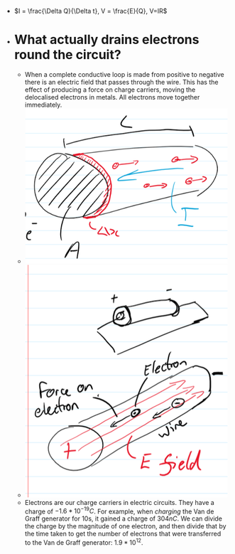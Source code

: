 - $I = \frac{\Delta Q}{\Delta t}, V = \frac{E}{Q}, V=IR$
- # What actually drains electrons round the circuit?
	- When a complete conductive loop is made from positive to negative there is an electric field that passes through the wire. This has the effect of producing a force on charge carriers, moving the delocalised electrons in metals. All electrons move together immediately.
	- ![Electrons relating to A, C and I.png](../assets/Electrons_relating_to_A,_C_and_I_1662393047839_0.png)
	- ![Electrons passing through an electric field.png](../assets/Electrons_passing_through_an_electric_field_1662393058140_0.png)
	- Electrons are our charge carriers in electric circuits. They have a charge of $-1.6*10^{-19}C$. For example, when *charging* the Van de Graff generator for 10s, it gained a charge of $304 nC$. We can divide the charge by the magnitude of one electron, and then divide that by the time taken to get the number of electrons that were transferred to the Van de Graff generator: $1.9*10^{12}$.